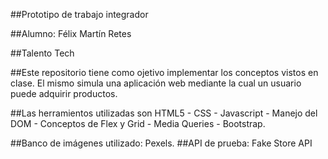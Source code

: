 ##Prototipo de trabajo integrador 

##Alumno: Félix Martín Retes

##Talento Tech

##Este repositorio tiene como ojetivo implementar los conceptos vistos en clase. 
El mismo simula una aplicación web mediante la cual un usuario puede adquirir productos.

##Las herramientos utilizadas son HTML5 - CSS - Javascript - Manejo del DOM - Conceptos de Flex y Grid - Media Queries - Bootstrap.

##Banco de imágenes utilizado: Pexels.
##API de prueba: Fake Store API